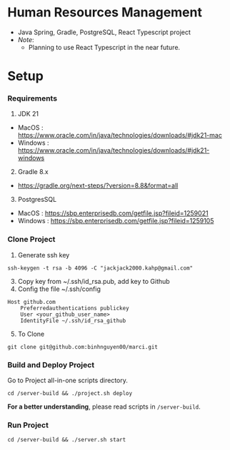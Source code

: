 # Human Resources Management
- Java Spring, Gradle, PostgreSQL, React Typescript project 
- *Note*:
    - Planning to use React Typescript in the near future.
# Setup
### Requirements
1. JDK 21
- MacOS    : https://www.oracle.com/in/java/technologies/downloads/#jdk21-mac
- Windows  : https://www.oracle.com/in/java/technologies/downloads/#jdk21-windows
2. Gradle 8.x
- https://gradle.org/next-steps/?version=8.8&format=all
3. PostgresSQL
- MacOS    : https://sbp.enterprisedb.com/getfile.jsp?fileid=1259021
- Windows  : https://sbp.enterprisedb.com/getfile.jsp?fileid=1259105
### Clone Project
1. Generate ssh key
```
ssh-keygen -t rsa -b 4096 -C "jackjack2000.kahp@gmail.com"
```
3. Copy key from ~/.ssh/id_rsa.pub, add key to Github
4. Config the file ~/.ssh/config
```plaintext
Host github.com
    Preferredauthentications publickey
    User <your_github_user_name>
    IdentityFile ~/.ssh/id_rsa_github
```
5. To Clone
```
git clone git@github.com:binhnguyen00/marci.git
```
### Build and Deploy Project
Go to Project all-in-one scripts directory.
```plaintext
cd /server-build && ./project.sh deploy
```
**For a better understanding**, please read scripts in ```/server-build```.
### Run Project
```plaintext
cd /server-build && ./server.sh start
```
